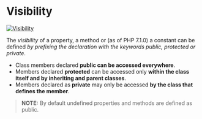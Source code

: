 # Visibility
[![Visibility](http://php.net/images/logos/php-med-trans.png)](http://php.net/manual/en/language.oop5.visibility.php)

The *visibility* of a property, a method or (as of PHP 7.1.0) a constant can be defined *by prefixing the declaration with the keywords public, protected or private*.

- Class members declared **public can be accessed everywhere**.
- Members declared **protected** can be accessed only **within the class itself and by inheriting and parent classes**.
- Members declared as **private** may only be accessed **by the class that defines the member**.

>**NOTE:**
>By default undefined properties and methods are defined as public.
